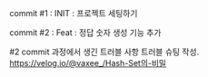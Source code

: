 commit #1 : INIT : 프로젝트 세팅하기

commit #2 : Feat : 정답 숫자 생성 기능 추가







#2 commit 과정에서 생긴 트러블 사항 트러블 슈팅 작성.
          https://velog.io/@vaxee_/Hash-Set의-비밀





